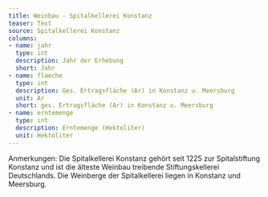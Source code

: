 ```yaml
---
title: Weinbau - Spitalkellerei Konstanz
teaser: Text
source: Spitalkellerei Konstanz
columns:
- name: jahr
  type: int
  description: Jahr der Erhebung
  short: Jahr
- name: flaeche
  type: int
  description: Ges. Ertragsfläche (Ar) in Konstanz u. Meersburg
  unit: Ar
  short: ges. Ertragsfläche (Ar) in Konstanz u. Meersburg
- name: erntemenge
  type: int
  description: Erntemenge (Hektoliter)
  unit: Hektoliter
---
```

Anmerkungen: Die Spitalkellerei Konstanz gehört seit 1225 zur Spitalstiftung Konstanz und ist die älteste Weinbau treibende Stiftungskellerei Deutschlands. Die Weinberge der Spitalkellerei liegen in Konstanz und Meersburg.
